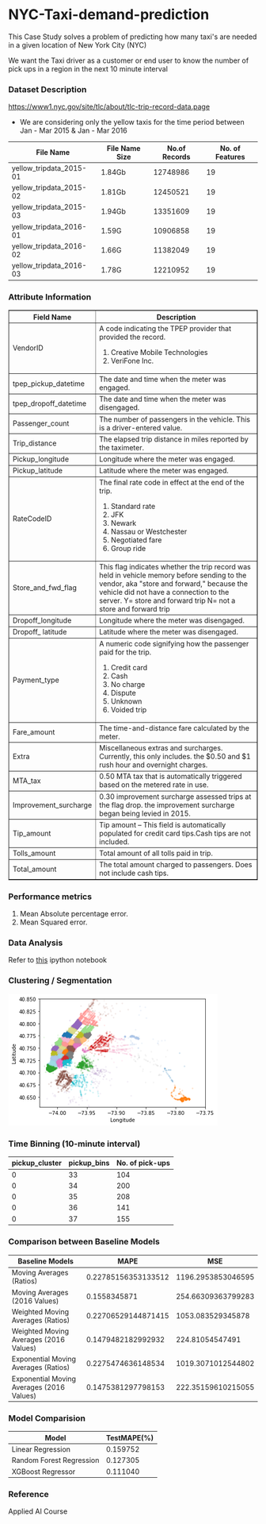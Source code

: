 # NYC-Taxi-demand-prediction
This Case Study solves a problem of predicting how many taxi's are needed in a given location of New York City (NYC)

  We want the Taxi driver as a customer or end user to know the number of pick ups in a region in the next 10 minute interval
  
### Dataset Description
https://www1.nyc.gov/site/tlc/about/tlc-trip-record-data.page

  - We are considering only the yellow taxis for the time period between Jan - Mar 2015 & Jan - Mar 2016

File Name | File Name Size | No.of Records | No. of Features
--------- | -------------- | ------------- | ---------------
yellow_tripdata_2015-01 |	1.84Gb |	12748986 |  19
yellow_tripdata_2015-02 |	1.81Gb |	12450521 |  19
yellow_tripdata_2015-03	|       1.94Gb |	13351609 |  19
yellow_tripdata_2016-01 |	1.59G  |       10906858  |  19
yellow_tripdata_2016-02 |	1.66G  |	11382049 |  19
yellow_tripdata_2016-03 |	1.78G  |	12210952 |  19

### Attribute Information

<table border="1">
	<tr>
		<th>Field Name</th>
		<th>Description</th>
	</tr>
	<tr>
		<td>VendorID</td>
		<td>
		A code indicating the TPEP provider that provided the record.
		<ol>
			<li>Creative Mobile Technologies</li>
			<li>VeriFone Inc.</li>
		</ol>
		</td>
	</tr>
	<tr>
		<td>tpep_pickup_datetime</td>
		<td>The date and time when the meter was engaged.</td>
	</tr>
	<tr>
		<td>tpep_dropoff_datetime</td>
		<td>The date and time when the meter was disengaged.</td>
	</tr>
	<tr>
		<td>Passenger_count</td>
		<td>The number of passengers in the vehicle. This is a driver-entered value.</td>
	</tr>
	<tr>
		<td>Trip_distance</td>
		<td>The elapsed trip distance in miles reported by the taximeter.</td>
	</tr>
	<tr>
		<td>Pickup_longitude</td>
		<td>Longitude where the meter was engaged.</td>
	</tr>
	<tr>
		<td>Pickup_latitude</td>
		<td>Latitude where the meter was engaged.</td>
	</tr>
	<tr>
		<td>RateCodeID</td>
		<td>The final rate code in effect at the end of the trip.
		<ol>
			<li> Standard rate </li>
			<li> JFK </li>
			<li> Newark </li>
			<li> Nassau or Westchester</li>
			<li> Negotiated fare </li>
			<li> Group ride</li>
		</ol>
		</td>
	</tr>
	<tr>
		<td>Store_and_fwd_flag</td>
		<td>This flag indicates whether the trip record was held in vehicle memory before sending to the vendor,<br\> aka "store and forward," because the vehicle did not have a connection to the server.
		<br\>Y= store and forward trip
		<br\>N= not a store and forward trip
		</td>
	</tr>
	<tr>
		<td>Dropoff_longitude</td>
		<td>Longitude where the meter was disengaged.</td>
	</tr>
	<tr>
		<td>Dropoff_ latitude</td>
		<td>Latitude where the meter was disengaged.</td>
	</tr>
	<tr>
		<td>Payment_type</td>
		<td>A numeric code signifying how the passenger paid for the trip.
		<ol>
			<li> Credit card </li>
			<li> Cash </li>
			<li> No charge </li>
			<li> Dispute</li>
			<li> Unknown </li>
			<li> Voided trip</li>
		</ol>
		</td>
	</tr>
	<tr>
		<td>Fare_amount</td>
		<td>The time-and-distance fare calculated by the meter.</td>
	</tr>
	<tr>
		<td>Extra</td>
		<td>Miscellaneous extras and surcharges. Currently, this only includes. the $0.50 and $1 rush hour and overnight charges.</td>
	</tr>
	<tr>
		<td>MTA_tax</td>
		<td>0.50 MTA tax that is automatically triggered based on the metered rate in use.</td>
	</tr>
	<tr>
		<td>Improvement_surcharge</td>
		<td>0.30 improvement surcharge assessed trips at the flag drop. the improvement surcharge began being levied in 2015.</td>
	</tr>
	<tr>
		<td>Tip_amount</td>
		<td>Tip amount – This field is automatically populated for credit card tips.Cash tips are not included.</td>
	</tr>
	<tr>
		<td>Tolls_amount</td>
		<td>Total amount of all tolls paid in trip.</td>
	</tr>
	<tr>
		<td>Total_amount</td>
		<td>The total amount charged to passengers. Does not include cash tips.</td>
	</tr>
</table>
  
  
### Performance metrics
  1. Mean Absolute percentage error.
  2. Mean Squared error.
  
### Data Analysis

Refer to [this](https://github.com/rohitgurjar058/NYC-Taxi-demand-prediction/blob/master/NYC_Taxi_Demand_Prediction.ipynb) ipython notebook

### Clustering / Segmentation

![](https://github.com/rohitgurjar058/NYC-Taxi-demand-prediction/blob/master/Images/clustering.png)

### Time Binning (10-minute interval)
pickup_cluster | pickup_bins | No. of pick-ups
--------------- | ----------- | ---------------
0	|    33	     |		104
0	|    34	     |		200
0	|    35	     |		208
0	|    36	     |		141
0	|    37	     |		155

### Comparison between Baseline Models

Baseline Models | MAPE | MSE
--------------- | ---- | ---
Moving Averages (Ratios)            |     0.22785156353133512   |      1196.2953853046595
Moving Averages (2016 Values)       |     0.1558345871          |      254.66309363799283
Weighted Moving Averages (Ratios)   |     0.22706529144871415   |      1053.083529345878
Weighted Moving Averages (2016 Values)     |    0.1479482182992932    |      224.81054547491
Exponential Moving Averages (Ratios)       |     0.2275474636148534   |      1019.3071012544802
Exponential Moving Averages (2016 Values)  |     0.1475381297798153   |      222.35159610215055

### Model Comparision

Model |	TestMAPE(%)
----- | -----------
Linear Regression |	0.159752
Random Forest Regression | 0.127305
XGBoost Regressor |	0.111040

### Reference

Applied AI Course
